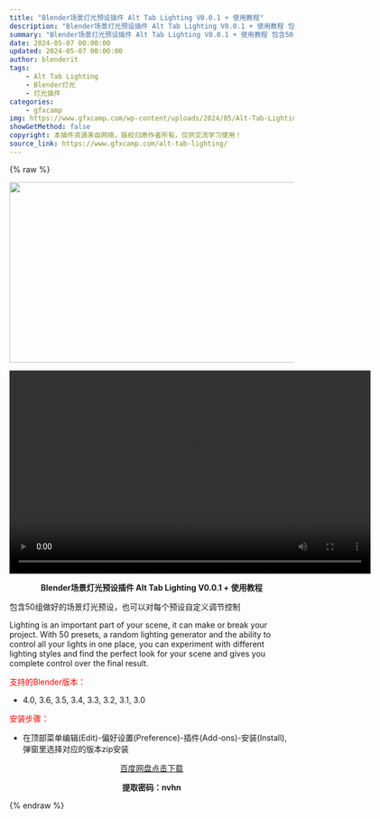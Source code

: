 ```yaml
---
title: "Blender场景灯光预设插件 Alt Tab Lighting V0.0.1 + 使用教程"
description: "Blender场景灯光预设插件 Alt Tab Lighting V0.0.1 + 使用教程 包含50组做好的场景灯光预设，也可以对每个预设自定义调节控制 Lighting is an importa..."
summary: "Blender场景灯光预设插件 Alt Tab Lighting V0.0.1 + 使用教程 包含50组做好的场景灯光预设，也可以对每个预设自定义调节控制 Lighting is an importa..."
date: 2024-05-07 00:00:00
updated: 2024-05-07 00:00:00
author: blenderit
tags: 
    - Alt Tab Lighting
    - Blender灯光
    - 灯光插件
categories:
    - gfxcamp
img: https://www.gfxcamp.com/wp-content/uploads/2024/05/Alt-Tab-Lighting.jpg
showGetMethod: false
copyright: 本插件资源来自网络，版权归原作者所有，仅供交流学习使用！
source_link: https://www.gfxcamp.com/alt-tab-lighting/
---
```


{% raw %}
<div><p><img decoding="async" class="aligncenter size-full wp-image-121209" src="https://www.gfxcamp.com/wp-content/uploads/2024/05/Alt-Tab-Lighting.jpg" data-src="https://www.gfxcamp.com/wp-content/uploads/2024/05/Alt-Tab-Lighting.jpg" alt="" width="640" height="320" data-srcset="https://www.gfxcamp.com/wp-content/uploads/2024/05/Alt-Tab-Lighting.jpg 640w, https://www.gfxcamp.com/wp-content/uploads/2024/05/Alt-Tab-Lighting-150x75.jpg 150w" data-sizes="(max-width: 640px) 100vw, 640px"><br>
</p><center><div style="width: 640px;" class="wp-video"><!--[if lt IE 9]><script>document.createElement('video');</script><![endif]-->
<video class="wp-video-shortcode" id="video-121218-1" width="640" height="360" preload="true" controls="controls"><source type="video/mp4" src="http://cloud.video.taobao.com/play/u/null/p/1/e/6/t/1/461099156224.mp4?_=1"></source><a href="http://cloud.video.taobao.com/play/u/null/p/1/e/6/t/1/461099156224.mp4">http://cloud.video.taobao.com/play/u/null/p/1/e/6/t/1/461099156224.mp4</a></video></div></center><p style="text-align: center;"><strong>Blender场景灯光预设插件 Alt Tab Lighting V0.0.1 + 使用教程</strong></p><p>包含50组做好的场景灯光预设，也可以对每个预设自定义调节控制</p><p>Lighting is an important part of your scene, it can make or break your project. With 50 presets, a random lighting generator and the ability to control all your lights in one place, you can experiment with different lighting styles and find the perfect look for your scene and gives you complete control over the final result.</p><p style="text-align: left;"><span style="color: #ff0000;">支持的Blender版本：</span></p><ul>
<li style="text-align: left;">4.0, 3.6, 3.5, 3.4, 3.3, 3.2, 3.1, 3.0</li>
</ul><p><span style="color: #ff0000;">安装步骤：</span></p><ul>
<li>在顶部菜单编辑(Edit)-偏好设置(Preference)-插件(Add-ons)-安装(Install),弹窗里选择对应的版本zip安装</li>
</ul><p style="text-align: center;"><a class="maxbutton-3 maxbutton maxbutton-baidu" target="_blank" rel="noopener" href="https://pan.baidu.com/s/15FwmItEenV_HSjPiYoedwQ?pwd=nvhn"><span class="mb-text">百度网盘点击下载</span></a></p><p style="text-align: center;"><strong>提取密码：nvhn</strong></p></div>
<div style="display: none">gfxcamp</div>
{% endraw %}